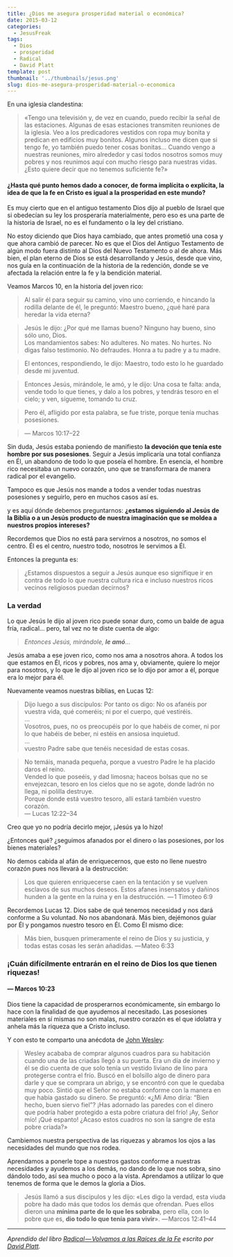 ```yaml
---
title: ¿Dios me asegura prosperidad material o económica?
date: 2015-03-12
categories:
  - JesusFreak
tags:
  - Dios
  - prosperidad
  - Radical
  - David Platt
template: post
thumbnail: '../thumbnails/jesus.png'
slug: dios-me-asegura-prosperidad-material-o-economica
---
```


En una iglesia clandestina:

> «Tengo una televisión y, de vez en cuando, puedo recibir la señal de las estaciones. Algunas de esas estaciones transmiten reuniones de la iglesia. Veo a los predicadores vestidos con ropa muy bonita y predican en edificios muy bonitos. Algunos incluso me dicen que si tengo fe, yo también puedo tener cosas bonitas… Cuando vengo a nuestras reuniones, miro alrededor y casi todos nosotros somos muy pobres y nos reunimos aquí con mucho riesgo para nuestras vidas. ¿Esto quiere decir que no tenemos suficiente fe?»

#### ¿Hasta qué punto hemos dado a conocer, de forma implícita o explícita, la idea de que la fe en Cristo es igual a la prosperidad en este mundo?

Es muy cierto que en el antiguo testamento Dios dijo al pueblo de Israel que si obedecían su ley los prosperaría materialmente, pero eso es una parte de la historia de Israel, no es el fundamento o la ley del cristiano.

No estoy diciendo que Dios haya cambiado, que antes prometió una cosa y que ahora cambió de parecer. No es que el Dios del Antiguo Testamento de algún modo fuera distinto al Dios del Nuevo Testamento o al de ahora. Más bien, el plan eterno de Dios se está desarrollando y Jesús, desde que vino, nos guía en la continuación de la historia de la redención, donde se ve afectada la relación entre la fe y la bendición material.

Veamos Marcos 10, en la historia del joven rico:

> Al salir él para seguir su camino, vino uno corriendo, e hincando la rodilla delante de él, le preguntó: Maestro bueno, ¿qué haré para heredar la vida eterna?

> Jesús le dijo: ¿Por qué me llamas bueno? Ninguno hay bueno, sino sólo uno, Dios.  
> Los mandamientos sabes: No adulteres. No mates. No hurtes. No digas falso testimonio. No defraudes. Honra a tu padre y a tu madre.

> El entonces, respondiendo, le dijo: Maestro, todo esto lo he guardado desde mi juventud.

> Entonces Jesús, mirándole, le amó, y le dijo: Una cosa te falta: anda, vende todo lo que tienes, y dalo a los pobres, y tendrás tesoro en el cielo; y ven, sígueme, tomando tu cruz.

> Pero él, afligido por esta palabra, se fue triste, porque tenía muchas posesiones.

> — Marcos 10:17–22

Sin duda, Jesús estaba poniendo de manifiesto **la devoción que tenía este hombre por sus posesiones**. Seguir a Jesús implicaría una total confianza en Él, un abandono de todo lo que poseía el hombre. En esencia, el hombre rico necesitaba un nuevo corazón, uno que se transformara de manera radical por el evangelio.

Tampoco es que Jesús nos mande a todos a vender todas nuestras posesiones y seguirlo, pero en muchos casos así es.

y es aquí dónde debemos preguntarnos: **¿estamos siguiendo al Jesús de la Biblia o a un Jesús producto de nuestra imaginación que se moldea a nuestros propios intereses?**

Recordemos que Dios no está para servirnos a nosotros, no somos el centro. Él es el centro, nuestro todo, nosotros le servimos a Él.

Entonces la pregunta es:

> ¿Estamos dispuestos a seguir a Jesús aunque eso signifique ir en contra de todo lo que nuestra cultura rica e incluso nuestros ricos vecinos religiosos puedan decirnos?

### La verdad

Lo que Jesús le dijo al joven rico puede sonar duro, como un balde de agua fría, radical… pero, tal vez no te diste cuenta de algo:

> _Entonces Jesús, mirándole,_ **_le amó_**_…_

Jesús amaba a ese joven rico, como nos ama a nosotros ahora. A todos los que estamos en Él, ricos y pobres, nos ama y, obviamente, quiere lo mejor para nosotros, y lo que le dijo al joven rico se lo dijo por amor a él, porque era lo mejor para él.

Nuevamente veamos nuestras biblias, en Lucas 12:

> Dijo luego a sus discípulos: Por tanto os digo: No os afanéis por vuestra vida, qué comeréis; ni por el cuerpo, qué vestiréis.  
> …  
> Vosotros, pues, no os preocupéis por lo que habéis de comer, ni por lo que habéis de beber, ni estéis en ansiosa inquietud.  
> …  
> vuestro Padre sabe que tenéis necesidad de estas cosas.

> No temáis, manada pequeña, porque a vuestro Padre le ha placido daros el reino.  
> Vended lo que poseéis, y dad limosna; haceos bolsas que no se envejezcan, tesoro en los cielos que no se agote, donde ladrón no llega, ni polilla destruye.  
> Porque donde está vuestro tesoro, allí estará también vuestro corazón.  
> — Lucas 12:22–34

Creo que yo no podría decirlo mejor, ¡Jesús ya lo hizo!

¿Entonces qué? ¿seguimos afanados por el dinero o las posesiones, por los bienes materiales?

No demos cabida al afán de enriquecernos, que esto no llene nuestro corazón pues nos llevará a la destrucción:

> Los que quieren enriquecerse caen en la tentación y se vuelven esclavos de sus muchos deseos. Estos afanes insensatos y dañinos hunden a la gente en la ruina y en la destrucción.
>  — 1 Timoteo 6:9

Recordemos Lucas 12. Dios sabe de qué tenemos necesidad y nos dará conforme a Su voluntad. No nos abandonará. Más bien, dejémonos guiar por Él y pongamos nuestro tesoro en Él. Como Él mismo dice:

> Más bien, busquen primeramente el reino de Dios y su justicia, y todas estas cosas les serán añadidas.
> — Mateo 6:33

### ¡Cuán difícilmente entrarán en el reino de Dios los que tienen riquezas!

#### — Marcos 10:23

Dios tiene la capacidad de prosperarnos económicamente, sin embargo lo hace con la finalidad de que ayudemos al necesitado. Las posesiones materiales en sí mismas no son malas, nuestro corazón es el que idolatra y anhela más la riqueza que a Cristo incluso.

Y con esto te comparto una anécdota de [John Wesley](http://es.wikipedia.org/wiki/John_Wesley):

> Wesley acababa de comprar algunos cuadros para su habitación cuando una de las criadas llegó a su puerta. Era un día de invierno y él se dio cuenta de que solo tenía un vestido liviano de lino para protegerse contra el frío. Buscó en el bolsillo algo de dinero para darle y que se comprara un abrigo, y se encontró con que le quedaba muy poco. Sintió que el Señor no estaba conforme con la manera en que había gastado su dinero. Se preguntó: «¿Mi Amo diría: “Bien hecho, buen siervo fiel”? ¡Has adornado las paredes con el dinero que podría haber protegido a esta pobre criatura del frío! ¡Ay, Señor mío! ¡Qué espanto! ¿Acaso estos cuadros no son la sangre de esta pobre criada?»

Cambiemos nuestra perspectiva de las riquezas y abramos los ojos a las necesidades del mundo que nos rodea.

Aprendamos a ponerle tope a nuestros gastos conforme a nuestras necesidades y ayudemos a los demás, no dando de lo que nos sobra, sino dándolo todo, así sea mucho o poco a la vista. Aprendamos a utilizar lo que tenemos de forma que le demos la gloria a Dios.

> Jesús llamó a sus discípulos y les dijo: «Les digo la verdad, esta viuda pobre ha dado más que todos los demás que ofrendan. Pues ellos dieron una **mínima parte de lo que les sobraba**, pero ella, con lo pobre que es, **dio todo lo que tenía para vivir**».
> — Marcos 12:41–44

---

_Aprendido del libro_ [_Radical — Volvamos a las Raíces de la Fe_](http://www.radical.net/store/list/?cat=9&item=95 "Radical Book") _escrito por_ [_David Platt_](https://twitter.com/plattdavid "David Platt Twitter")_._
